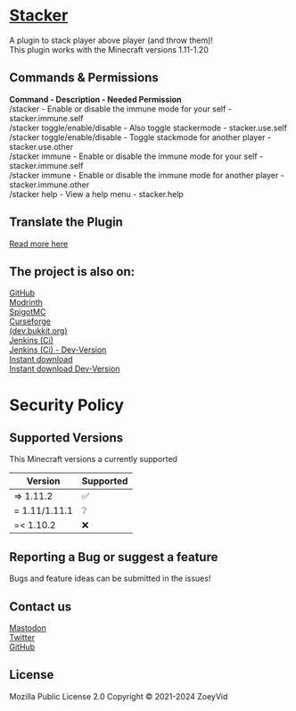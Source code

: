 # [Stacker](https://github.com/ZoeyVid/Stacker)

A plugin to stack player above player (and throw them)! <br/>
This plugin works with the Minecraft versions 1.11-1.20

## Commands & Permissions

**Command - Description - Needed Permission** <br/>
/stacker - Enable or disable the immune mode for your self - stacker.immune.self <br/>
/stacker toggle/enable/disable - Also toggle stackermode - stacker.use.self <br/>
/stacker toggle/enable/disable <player> - Toggle stackmode for another player - stacker.use.other <br/>
/stacker immune - Enable or disable the immune mode for your self - stacker.immune.self <br/>
/stacker immune <player> - Enable or disable the immune mode for another player - stacker.immune.other <br/>
/stacker help - View a help menu - stacker.help <br/>

## Translate the Plugin

[Read more here](https://github.com/ZoeyVid/Stacker/tree/stable/languages/README.md)

## The project is also on:

[GitHub](https://github.com/ZoeyVid/Stacker) <br/>
[Modrinth](https://modrinth.com/plugin/stacker-plugin) <br/>
[SpigotMC](https://www.spigotmc.org/resources/stacker.94586) <br/>
[Curseforge](https://www.curseforge.com/minecraft/bukkit-plugins/playerstackerplugin) <br/>
[(dev.bukkit.org)](https://dev.bukkit.org/projects/playerstackerplugin) <br/>
[Jenkins (Ci)](https://ci.zvcdn.de/job/Stacker) <br>
[Jenkins (Ci) - Dev-Version](https://ci.zvcdn.de/job/Stacker-Dev) <br>
[Instant download](https://ci.zvcdn.de/job/Stacker/lastSuccessfulBuild/artifact/target/stacker.jar) <br>
[Instant download Dev-Version](https://ci.zvcdn.de/job/Stacker-Dev/lastSuccessfulBuild/artifact/target/stacker.jar) <br>

# Security Policy

## Supported Versions

This Minecraft versions a currently supported

| Version       | Supported |
| ------------- | --------- |
| => 1.11.2     | ✅        |
| = 1.11/1.11.1 | ❔        |
| =< 1.10.2     | ❌        |

## Reporting a Bug or suggest a feature

Bugs and feature ideas can be submitted in the issues!

## Contact us

[Mastodon](https://social.zoeyvid.de/@ZoeyVid) <br/>
[Twitter](https://twitter.com/ZoeyVid) <br/>
[GitHub](https://github.com/ZoeyVid) <br/>

## License

Mozilla Public License 2.0 Copyright © 2021-2024 ZoeyVid
